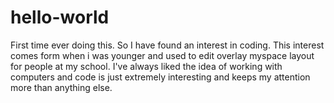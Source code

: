 # hello-world
First time ever doing this. 
So I have found an interest in coding. This interest comes form when i was younger and used to edit overlay myspace layout for people at my school. 
I've always liked the idea of working with computers and code is just extremely interesting and keeps my attention more than anything else.
